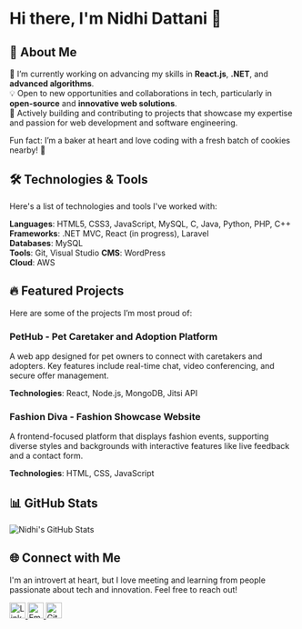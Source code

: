# Hi there, I'm Nidhi Dattani 👋

## 🌟 About Me
🔭 I’m currently working on advancing my skills in **React.js**, **.NET**, and **advanced algorithms**.  
💡 Open to new opportunities and collaborations in tech, particularly in **open-source** and **innovative web solutions**.  
💼 Actively building and contributing to projects that showcase my expertise and passion for web development and software engineering.  

Fun fact: I’m a baker at heart and love coding with a fresh batch of cookies nearby! 🍪

## 🛠️ Technologies & Tools
Here's a list of technologies and tools I've worked with:

**Languages**: HTML5, CSS3, JavaScript, MySQL, C, Java, Python, PHP, C++  
**Frameworks**: .NET MVC, React (in progress), Laravel  
**Databases**: MySQL  
**Tools**: Git, Visual Studio
**CMS**: WordPress  
**Cloud**: AWS  

## 🔥 Featured Projects
Here are some of the projects I’m most proud of:

### PetHub - Pet Caretaker and Adoption Platform
A web app designed for pet owners to connect with caretakers and adopters. Key features include real-time chat, video conferencing, and secure offer management.

**Technologies**: React, Node.js, MongoDB, Jitsi API

### Fashion Diva - Fashion Showcase Website
A frontend-focused platform that displays fashion events, supporting diverse styles and backgrounds with interactive features like live feedback and a contact form.

**Technologies**: HTML, CSS, JavaScript

## 📊 GitHub Stats
![Nidhi's GitHub Stats](https://github-readme-stats.vercel.app/api?username=nidhidattani13&show_icons=true&theme=dracula)

## 🌐 Connect with Me
I'm an introvert at heart, but I love meeting and learning from people passionate about tech and innovation. Feel free to reach out!

<a href="https://linkedin.com/in/nidhidattani" target="_blank">
  <img src="https://img.icons8.com/ios-filled/50/0077b5/linkedin.png" width="28px" alt="LinkedIn">
</a>
<a href="mailto:dattaninidhi37@gmail.com" target="_blank">
  <img src="https://img.icons8.com/ios-filled/50/0077b5/email.png" width="28px" alt="Email">
</a>
<a href="https://github.com/nidhidattani13" target="_blank">
  <img src="https://img.icons8.com/ios-filled/50/ffffff/github.png" width="28px" alt="GitHub">
</a>


